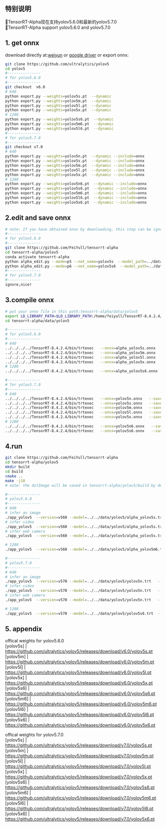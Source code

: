 ## 特别说明
🚀TensorRT-Alpha现在支持yolov5.6.0和最新的yolov5.7.0 <br>
🍅TensorRT-Alpha support yolov5.6.0 and yolov5.7.0<br>
## 1. get onnx
download directly at:[weiyun](https://share.weiyun.com/3T3mZKBm) or [google driver](https://drive.google.com/drive/folders/1-8phZHkx_Z274UVqgw6Ma-6u5AKmqCOv?usp=sharing) or export onnx:
```bash
git clone https://github.com/ultralytics/yolov5
cd yolov5
#---------------
# for yolov5.6.0
#---------------
git checkout  v6.0
# 640
python export.py --weights=yolov5s.pt  --dynamic  
python export.py --weights=yolov5m.pt  --dynamic  
python export.py --weights=yolov5l.pt  --dynamic  
python export.py --weights=yolov5x.pt  --dynamic  
# 1280
python export.py --weights=yolov5s6.pt  --dynamic 
python export.py --weights=yolov5m6.pt  --dynamic 
python export.py --weights=yolov5l6.pt  --dynamic 
#---------------
# for yolov5.7.0
#---------------
git checkout v7.0
# 640
python export.py --weights=yolov5n.pt  --dynamic --include=onnx 
python export.py --weights=yolov5s.pt  --dynamic --include=onnx
python export.py --weights=yolov5m.pt  --dynamic --include=onnx
python export.py --weights=yolov5l.pt  --dynamic --include=onnx
python export.py --weights=yolov5x.pt  --dynamic --include=onnx
# 1280
python export.py --weights=yolov5n6.pt  --dynamic --include=onnx
python export.py --weights=yolov5s6.pt  --dynamic --include=onnx
python export.py --weights=yolov5m6.pt  --dynamic --include=onnx
python export.py --weights=yolov5l6.pt  --dynamic --include=onnx
python export.py --weights=yolov5x6.pt  --dynamic --include=onnx
```
## 2.edit and save onnx
```bash
# note: If you have obtained onnx by downloading, this step can be ignored
#---------------
# for yolov5.6.0
#---------------
git clone https://github.com/FeiYull/tensorrt-alpha
cd tensorrt-alpha/yolov5
conda activate tensorrt-alpha
python alpha_edit.py --mode=p5 --net_name=yolov5s  --model_path=../data/yolov5/yolov5s.onnx # 640
python alpha_edit.py --mode=p6 --net_name=yolov5s6  --model_path=../data/yolov5/yolov5s6.onnx # 1280
#---------------
# for yolov5.7.0
#---------------
ignore,nice!
```
## 3.compile onnx
```bash
# put your onnx file in this path:tensorrt-alpha/data/yolov5
export LD_LIBRARY_PATH=$LD_LIBRARY_PATH:/home/feiyull/TensorRT-8.4.2.4/lib
cd tensorrt-alpha/data/yolov5

#---------------
# for yolov5.6.0
#---------------
# 640
../../../../TensorRT-8.4.2.4/bin/trtexec   --onnx=alpha_yolov5s.onnx   --saveEngine=alpha_yolov5s.trt  --buildOnly --minShapes=images:1x3x640x640 --optShapes=images:2x3x640x640 --maxShapes=images:4x3x640x640
../../../../TensorRT-8.4.2.4/bin/trtexec   --onnx=alpha_yolov5m.onnx   --saveEngine=alpha_yolov5m.trt  --buildOnly --minShapes=images:1x3x640x640 --optShapes=images:2x3x640x640 --maxShapes=images:4x3x640x640
../../../../TensorRT-8.4.2.4/bin/trtexec   --onnx=alpha_yolov5l.onnx   --saveEngine=alpha_yolov5l.trt  --buildOnly --minShapes=images:1x3x640x640 --optShapes=images:2x3x640x640 --maxShapes=images:4x3x640x640
../../../../TensorRT-8.4.2.4/bin/trtexec   --onnx=alpha_yolov5x.onnx   --saveEngine=alpha_yolov5x.trt  --buildOnly --minShapes=images:1x3x640x640 --optShapes=images:2x3x640x640 --maxShapes=images:4x3x640x640
# 1280
../../../../TensorRT-8.4.2.4/bin/trtexec   --onnx=alpha_yolov5s6.onnx   --saveEngine=alpha_yolov5s6.trt  --buildOnly --minShapes=images:1x3x1280x1280 --optShapes=images:2x3x1280x1280 --maxShapes=images:4x3x1280x1280

#---------------
# for yolov5.7.0
#---------------
# 640
../../../../TensorRT-8.4.2.4/bin/trtexec   --onnx=yolov5n.onnx   --saveEngine=yolov5n.trt  --buildOnly --minShapes=images:1x3x640x640 --optShapes=images:2x3x640x640 --maxShapes=images:4x3x640x640
../../../../TensorRT-8.4.2.4/bin/trtexec   --onnx=yolov5s.onnx   --saveEngine=yolov5s.trt   --buildOnly --minShapes=images:1x3x640x640 --optShapes=images:2x3x640x640 --maxShapes=images:4x3x640x640
../../../../TensorRT-8.4.2.4/bin/trtexec   --onnx=yolov5m.onnx   --saveEngine=yolov5m.trt  --buildOnly --minShapes=images:1x3x640x640 --optShapes=images:2x3x640x640 --maxShapes=images:4x3x640x640
../../../../TensorRT-8.4.2.4/bin/trtexec   --onnx=yolov5l.onnx   --saveEngine=yolov5l.trt  --buildOnly --minShapes=images:1x3x640x640 --optShapes=images:2x3x640x640 --maxShapes=images:4x3x640x640
../../../../TensorRT-8.4.2.4/bin/trtexec   --onnx=yolov5x.onnx   --saveEngine=yolov5x.trt  --buildOnly --minShapes=images:1x3x640x640 --optShapes=images:2x3x640x640 --maxShapes=images:4x3x640x640
# 1280
../../../../TensorRT-8.4.2.4/bin/trtexec   --onnx=yolov5n6.onnx   --saveEngine=yolov5n6.trt  --buildOnly --minShapes=images:1x3x1280x1280 --optShapes=images:2x3x1280x1280 --maxShapes=images:4x3x1280x1280
../../../../TensorRT-8.4.2.4/bin/trtexec   --onnx=yolov5s6.onnx   --saveEngine=yolov5s6.trt  --buildOnly --minShapes=images:1x3x1280x1280 --optShapes=images:2x3x1280x1280 --maxShapes=images:4x3x1280x1280
```
## 4.run
```bash
git clone https://github.com/FeiYull/tensorrt-alpha
cd tensorrt-alpha/yolov5
mkdir build
cd build
cmake ..
make -j10
# note: the dstImage will be saved in tensorrt-alpha/yolov5/build by default

#---------------
# yolov5.6.0
#---------------
# 640
# infer an image
./app_yolov5  --version=v560 --model=../../data/yolov5/alpha_yolov5s.trt   --size=640  --batch_size=1 --img=../../data/6406401.jpg   --show --savePath
# infer video
./app_yolov5  --version=v560 --model=../../data/yolov5/alpha_yolov5s.trt   --size=640  --batch_size=2 --video=../../data/people.mp4  --show --savePath=../
# infer web camera
./app_yolov5  --version=v560 --model=../../data/yolov5/alpha_yolov5s.trt   --size=640  --batch_size=2 --cam_id=0                     --show --savePath

# 1280
./app_yolov5  --version=v560 --model=../../data/yolov5/alpha_yolov5m6.trt  --size=1280 --batch_size=1 --img=../../data/6406401.jpg   --show --savePath

#---------------
# yolov5.7.0
#---------------
# 640
# infer an image
./app_yolov5  --version=v570 --model=../../data/yolov5/yolov5n.trt   --size=640  --batch_size=1  --img=../../data/6406401.jpg   --show --savePath=../
# infer video
./app_yolov5  --version=v570 --model=../../data/yolov5/yolov5n.trt   --size=640  --batch_size=2  --video=../../data/people.mp4  --show 
# infer web camera
./app_yolov5  --version=v570 --model=../../data/yolov5/yolov5n.trt   --size=640  --batch_size=2  --show  --cam_id=0

# 1280
./app_yolov5  --version=v570 --model=../../data/yolov5/yolov5s6.trt  --size=1280 --batch_size=1 --img=../../data/6406401.jpg   --show --savePath

```
## 5. appendix
offical weights for yolov5.6.0<br>
[yolov5s]   |   https://github.com/ultralytics/yolov5/releases/download/v6.0/yolov5s.pt<br>
[yolov5m]   |   https://github.com/ultralytics/yolov5/releases/download/v6.0/yolov5m.pt<br>
[yolov5l]   |   https://github.com/ultralytics/yolov5/releases/download/v6.0/yolov5l.pt<br>
[yolov5x]   |   https://github.com/ultralytics/yolov5/releases/download/v6.0/yolov5x.pt<br>
[yolov5s6]  |   https://github.com/ultralytics/yolov5/releases/download/v6.0/yolov5s6.pt<br>
[yolov5m6]  |   https://github.com/ultralytics/yolov5/releases/download/v6.0/yolov5m6.pt<br>
[yolov5l6]  |   https://github.com/ultralytics/yolov5/releases/download/v6.0/yolov5l6.pt<br>
[yolov5x6]  |   https://github.com/ultralytics/yolov5/releases/download/v6.0/yolov5x6.pt<br>

offical weights for yolov5.7.0<br>
[yolov5s]   |   https://github.com/ultralytics/yolov5/releases/download/v7.0/yolov5s.pt<br>
[yolov5m]   |   https://github.com/ultralytics/yolov5/releases/download/v7.0/yolov5m.pt<br>
[yolov5l]   |   https://github.com/ultralytics/yolov5/releases/download/v7.0/yolov5l.pt<br>
[yolov5x]   |   https://github.com/ultralytics/yolov5/releases/download/v7.0/yolov5x.pt<br>
[yolov5s6]   |   https://github.com/ultralytics/yolov5/releases/download/v7.0/yolov5s6.pt<br>
[yolov5m6]   |   https://github.com/ultralytics/yolov5/releases/download/v7.0/yolov5m6.pt<br>
[yolov5l6]   |   https://github.com/ultralytics/yolov5/releases/download/v7.0/yolov5l6.pt<br>
[yolov5x6]   |   https://github.com/ultralytics/yolov5/releases/download/v7.0/yolov5x6.pt<br>